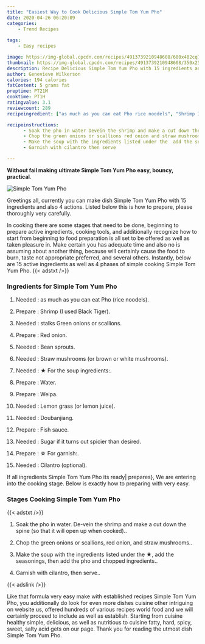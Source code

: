 ```yaml
---
title: "Easiest Way to Cook Delicious Simple Tom Yum Pho"
date: 2020-04-26 06:20:09
categories:
    - Trend Recipes
    
tags:
    - Easy recipes

image: https://img-global.cpcdn.com/recipes/4913739210948608/680x482cq70/simple-tom-yum-pho-recipe-main-photo.jpg
thumbnail: https://img-global.cpcdn.com/recipes/4913739210948608/350x250cq70/simple-tom-yum-pho-recipe-main-photo.jpg
description: Recipe Delicious Simple Tom Yum Pho with 15 ingredients and 4 stages of easy cooking.
author: Genevieve Wilkerson
calories: 194 calories
fatContent: 5 grams fat
preptime: PT21M
cooktime: PT1H
ratingvalue: 3.1
reviewcount: 289
recipeingredient: ["as much as you can eat Pho rice noodels", "Shrimp I used Black Tiger", "stalks Green onions or scallions", "Red onion", "Bean sprouts", "Straw mushrooms or brown or white mushrooms", " For the soup ingredients", "Water", "Weipa", "Lemon grass or lemon juice", "Doubanjiang", "Fish sauce", "Sugar if it turns out spicier than desired", " For garnish", "Cilantro optional"]

recipeinstructions: 
      - Soak the pho in water Devein the shrimp and make a cut down the spine so that it will open up when cooked 
      - Chop the green onions or scallions red onion and straw mushrooms 
      - Make the soup with the ingredients listed under the  add the seasonings then add the pho and chopped ingredients 
      - Garnish with cilantro then serve

---
```




**Without fail making ultimate Simple Tom Yum Pho easy, bouncy, practical**. 


![Simple Tom Yum Pho](https://img-global.cpcdn.com/recipes/4913739210948608/680x482cq70/simple-tom-yum-pho-recipe-main-photo.jpg "Simple Tom Yum Pho")




Greetings all, currently you can make dish Simple Tom Yum Pho with 15 ingredients and also 4 actions. Listed below this is how to prepare, please thoroughly very carefully.

In cooking there are some stages that need to be done, beginning to prepare active ingredients, cooking tools, and additionally recognize how to start from beginning to food preparation is all set to be offered as well as taken pleasure in. Make certain you has adequate time and also no is assuming about another thing, because will certainly cause the food to burn, taste not appropriate preferred, and several others. Instantly, below are 15 active ingredients as well as 4 phases of simple cooking Simple Tom Yum Pho.
{{< adstxt />}}

### Ingredients for Simple Tom Yum Pho


1. Needed  : as much as you can eat Pho (rice noodels).

1. Prepare  : Shrimp (I used Black Tiger).

1. Needed  : stalks Green onions or scallions.

1. Prepare  : Red onion.

1. Needed  : Bean sprouts.

1. Needed  : Straw mushrooms (or brown or white mushrooms).

1. Needed  : ★ For the soup ingredients:.

1. Prepare  : Water.

1. Prepare  : Weipa.

1. Needed  : Lemon grass (or lemon juice).

1. Needed  : Doubanjiang.

1. Prepare  : Fish sauce.

1. Needed  : Sugar if it turns out spicier than desired.

1. Prepare  : ☆ For garnish:.

1. Needed  : Cilantro (optional).



If all ingredients Simple Tom Yum Pho its ready| prepares}, We are entering into the cooking stage. Below is exactly how to preparing with very easy.

### Stages Cooking Simple Tom Yum Pho

{{< adstxt />}}


1. Soak the pho in water. De-vein the shrimp and make a cut down the spine (so that it will open up when cooked)..



1. Chop the green onions or scallions, red onion, and straw mushrooms..



1. Make the soup with the ingredients listed under the ★, add the seasonings, then add the pho and chopped ingredients..



1. Garnish with cilantro, then serve..





{{< adslink />}}

Like that formula very easy make with established recipes Simple Tom Yum Pho, you additionally do look for even more dishes cuisine other intriguing on website us, offered hundreds of various recipes world food and we will certainly proceed to include as well as establish. Starting from cuisine healthy simple, delicious, as well as nutritious to cuisine fatty, hard, spicy, sweet, salty acid gets on our page. Thank you for reading the utmost dish Simple Tom Yum Pho.
